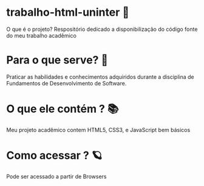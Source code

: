 # trabalho-html-uninter 💾
O que é o projeto?
Respositório dedicado a disponibilização do código fonte do meu trabalho acadêmico

# Para o que serve? 🔎
Praticar as habilidades e conhecimentos adquiridos durante a disciplina de Fundamentos de Desenvolvimento de Software.

# O que ele contém ? 📚
Meu projeto acadêmico contem HTML5, CSS3, e JavaScript bem básicos

# Como acessar ? 🪐
Pode ser acessado a partir de Browsers
